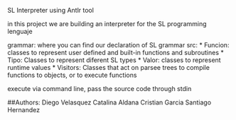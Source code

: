 SL Interpreter using Antlr tool

in this project we are building an interpreter for the SL programming lenguaje

grammar: where you can find our declaration of SL grammar
src:
    * Funcion: classes to represent user defined and built-in functions and subroutines
    * Tipo: Classes to represent diferent SL types
    * Valor: classes to represent runtime values
    * Visitors: Classes that act on parsee trees to compile functions to objects, or to execute functions

execute via command line, pass the source code through stdin

##Authors:
Diego Velasquez
Catalina Aldana
Cristian Garcia
Santiago Hernandez

